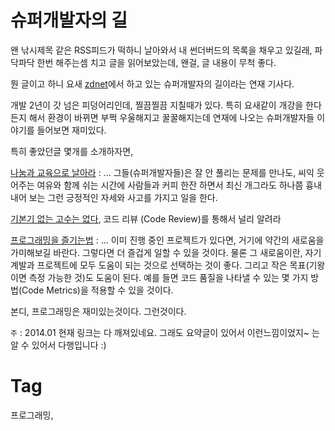 슈퍼개발자의 길
============

왠 낚시제목 같은 RSS피드가 떡하니 날아와서 내 썬더버드의 목록을 채우고 있길래, 파닥파닥 한번 해주는셈 치고 글을 읽어보았는데, 왠걸, 글 내용이 무척 좋다.

뭔 글이고 하니 요새 [zdnet](http://www.zdnet.co.kr/builder/dev/etc/)에서 하고 있는 슈퍼개발자의 길이라는 연재 기사다.

개발 2년이 갓 넘은 피덩어리인데, 찔끔찔끔 지칠때가 있다. 특히 요새같이 개강을 한다든지 해서 환경이 바뀌면 부쩍 우울해지고 꿀꿀해지는데 연재에 나오는 슈퍼개발자들 이야기를 들어보면 재미있다.

특히 좋았던글 몇개를 소개하자면,

[나눔과 교육으로 날아라](http://www.zdnet.co.kr/builder/dev/etc/0,39031619,39172028,00.htm) : ... 그들(슈퍼개발자들)은 잘 안 풀리는 문제를 만나도, 씨익 웃어주는 여유와 함께 쉬는 시간에 사람들과 커피 한잔 하면서 최신 개그라도 하나쯤 흉내 내어 보는 그런 긍정적인 자세와 사고를 가지고 일을 한다.

[기본기 없는 고수는 없다](http://www.zdnet.co.kr/builder/dev/etc/0,39031619,39172027,00.htm), 코드 리뷰 (Code Review)를 통해서 널리 알려라

[프로그래밍을 즐기는법](http://www.zdnet.co.kr/builder/dev/etc/0,39031619,39172025,00.htm) : ... 이미 진행 중인 프로젝트가 있다면, 거기에 약간의 새로움을 가미해보길 바란다. 그렇다면 더 즐겁게 일할 수 있을 것이다. 물론 그 새로움이란, 자기계발과 프로젝트에 모두 도움이 되는 것으로 선택하는 것이 좋다. 그리고 작은 목표(기왕이면 측정 가능한 것)도 도움이 된다. 예를 들면 코드 품질을 나타낼 수 있는 몇 가지 방법(Code Metrics)을 적용할 수 있을 것이다.

본디, 프로그래밍은 재미있는것이다. 그런것이다.

```주``` : 2014.01 현재 링크는 다 깨져있네요. 그래도 요약글이 있어서 이런느낌이었지~ 는 알 수 있어서 다행입니다 :)

Tag
====
프로그래밍,